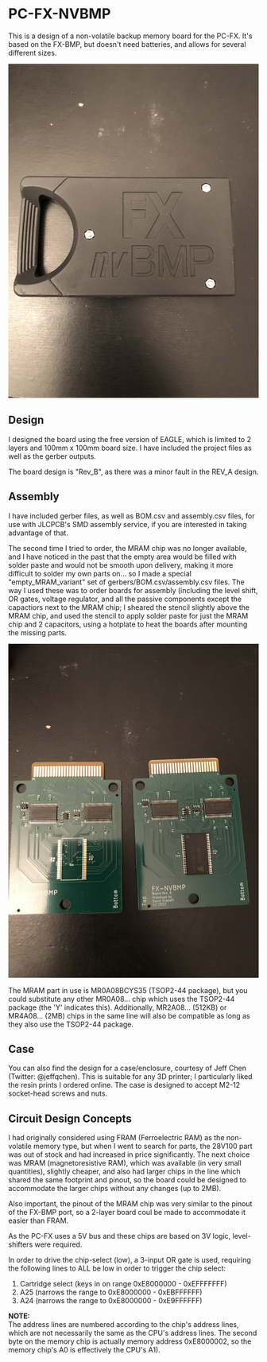 # PC-FX-NVBMP

This is a design of a non-volatile backup memory board for the PC-FX. It's based on the
FX-BMP, but doesn't need batteries, and allows for several different sizes.

![FX-nvBMP cartridge](images/nvBMP.jpg)

## Design

I designed the board using the free version of EAGLE, which is limited to 2 layers and
100mm x 100mm board size.  I have included the project files as well as the gerber outputs.

The board design is "Rev_B", as there was a minor fault in the REV_A design.


## Assembly

I have included gerber files, as well as BOM.csv and assembly.csv files, for use with
JLCPCB's SMD assembly service, if you are interested in taking advantage of that.

The second time I tried to order, the MRAM chip was no longer available, and I have noticed
in the past that the empty area would be filled with solder paste and would not be smooth
upon delivery, making it more difficult to solder my own parts on... so I made a special
"empty_MRAM_variant" set of gerbers/BOM.csv/assembly.csv files. The way I used these was to
order boards for assembly (including the level shift, OR gates, voltage regulator, and all the
passive components except the capactiors next to the MRAM chip; I sheared the stencil slightly
above the MRAM chip, and used the stencil to apply solder paste for just the MRAM chip and
2 capacitors, using a hotplate to heat the boards after mounting the missing parts.

![empty_MRAM_variant](images/before_after.jpg)

The MRAM part in use is MR0A08BCYS35 (TSOP2-44 package), but you could substitute any
other MR0A08... chip which uses the TSOP2-44 package (the 'Y' indicates this).
Additionally, MR2A08... (512KB) or MR4A08... (2MB) chips in the same line will also be
compatible as long as they also use the TSOP2-44 package.


## Case

You can also find the design for a case/enclosure, courtesy of Jeff Chen (Twitter: @jeffqchen).
This is suitable for any 3D printer; I particularly liked the resin prints I ordered online.
The case is designed to accept M2-12 socket-head screws and nuts.


## Circuit Design Concepts

I had originally considered using FRAM (Ferroelectric RAM) as the non-volatile memory type,
but when I went to search for parts, the 28V100 part was out of stock and had increased in
price significantly.  The next choice was MRAM (magnetoresistive RAM), which was available
(in very small quantities), slightly cheaper, and also had larger chips in the line which
shared the same footprint and pinout, so the board could be designed to accommodate the larger
chips without any changes (up to 2MB).

Also important, the pinout of the MRAM chip was very similar to the pinout of the FX-BMP
port, so a 2-layer board coul be made to accommodate it easier than FRAM.

As the PC-FX uses a 5V bus and these chips are based on 3V logic, level-shifters were required.

In order to drive the chip-select (low), a 3-input OR gate is used, requiring the following
lines to ALL be low in order to trigger the chip select:
 1. Cartridge select (keys in on range 0xE8000000 - 0xEFFFFFFF)
 2. A25 (narrows the range to 0xE8000000 - 0xEBFFFFFF)
 3. A24 (narrows the range to 0xE8000000 - 0xE9FFFFFF)

**NOTE:**\
The address lines are numbered according to the chip's address lines, which are not
necessarily the same as the CPU's address lines. The second byte on the memory chip is
actually memory address 0xE8000002, so the memory chip's A0 is effectively the CPU's A1).


